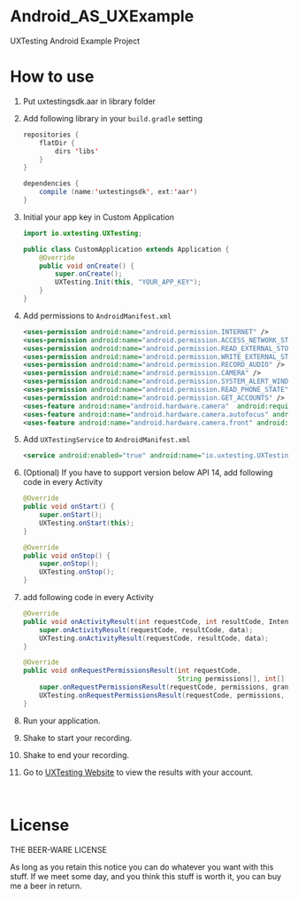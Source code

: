 # Android_AS_UXExample
UXTesting Android Example Project
<br>


# How to use

1. Put uxtestingsdk.aar in library folder

2. Add following library in your `build.gradle` setting
	```java
	repositories {
	    flatDir {
	        dirs 'libs'
	    }
	}

	dependencies {
	    compile (name:'uxtestingsdk', ext:'aar')
	}
	```

3. Initial your app key in Custom Application
	```java
	import io.uxtesting.UXTesting;

	public class CustomApplication extends Application {
	    @Override
	    public void onCreate() {
	        super.onCreate();
	        UXTesting.Init(this, "YOUR_APP_KEY");
	    }
	}
	```

4. Add permissions to `AndroidManifest.xml`
	```xml
    <uses-permission android:name="android.permission.INTERNET" />
    <uses-permission android:name="android.permission.ACCESS_NETWORK_STATE" />
    <uses-permission android:name="android.permission.READ_EXTERNAL_STORAGE" />
    <uses-permission android:name="android.permission.WRITE_EXTERNAL_STORAGE" />
    <uses-permission android:name="android.permission.RECORD_AUDIO" />
    <uses-permission android:name="android.permission.CAMERA" />
    <uses-permission android:name="android.permission.SYSTEM_ALERT_WINDOW"/>
    <uses-permission android:name="android.permission.READ_PHONE_STATE" />
    <uses-permission android:name="android.permission.GET_ACCOUNTS" />
    <uses-feature android:name="android.hardware.camera"  android:required="false" />
    <uses-feature android:name="android.hardware.camera.autofocus" android:required="false" />
    <uses-feature android:name="android.hardware.camera.front" android:required="false" />
	```

5. Add `UXTestingService` to `AndroidManifest.xml`
	```xml
	<service android:enabled="true" android:name="io.uxtesting.UXTestingService" />
	```

6. (Optional) If you have to support version below API 14, add following code in every Activity
	```java
	@Override
	public void onStart() {
	    super.onStart();
	    UXTesting.onStart(this);
	}

	@Override
	public void onStop() {
	    super.onStop();
	    UXTesting.onStop();
	}
	```

7. add following code in every Activity
	```java
    @Override
    public void onActivityResult(int requestCode, int resultCode, Intent data) {
        super.onActivityResult(requestCode, resultCode, data);
        UXTesting.onActivityResult(requestCode, resultCode, data);
    }

    @Override
    public void onRequestPermissionsResult(int requestCode,
                                           String permissions[], int[] grantResults)  {
        super.onRequestPermissionsResult(requestCode, permissions, grantResults);
        UXTesting.onRequestPermissionsResult(requestCode, permissions, grantResults);
    }
	```

8. Run your application.

9. Shake to start your recording.

10. Shake to end your recording.

11. Go to [UXTesting Website](http://www.uxtesting.io/apps/) to view the results with your account.

<br>


# License

THE BEER-WARE LICENSE

As long as you retain this notice you can do whatever you want with this stuff. If we meet some day, and you think this stuff is worth it, you can buy me a beer in return.